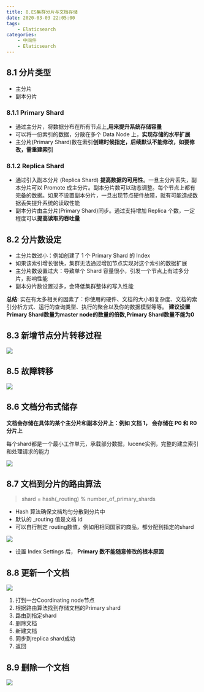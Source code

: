 ```yaml
---
title: 8.ES集群分片与文档存储
date: 2020-03-03 22:05:00
tags:
    - Elaticsearch
categories:
    - 中间件
    - Elaticsearch
---
```

## 8.1 分片类型

- 主分片
- 副本分片

### 8.1.1 Primary Shard

- 通过主分⽚，将数据分布在所有节点上,**用来提升系统存储容量**
- 可以将⼀份索引的数据，分散在多个 Data Node 上，**实现存储的⽔平扩展**
- 主分⽚(Primary Shard)数在索引**创建时候指定，后续默认不能修改，如要修改，需重建索引**



### 8.1.2 Replica Shard 

- 通过引⼊副本分⽚ (Replica Shard) **提⾼数据的可⽤性**。⼀旦主分⽚丢失，副本分⽚可以 Promote 成主分⽚。副本分⽚数可以动态调整。每个节点上都有完备的数据。如果不设置副本分⽚，⼀旦出现节点硬件故障，就有可能造成数据丢失提升系统的读取性能
- 副本分⽚由主分⽚(Primary Shard)同步。通过⽀持增加 Replica 个数，⼀定程度可以**提⾼读取的吞吐量**



## 8.2 分片数设定

- 主分⽚数过⼩：例如创建了 1 个 Primary Shard 的 Index
- 如果该索引增⻓很快，集群⽆法通过增加节点实现对这个索引的数据扩展
- 主分⽚数设置过⼤：导致单个 Shard 容量很⼩，引发⼀个节点上有过多分⽚，影响性能
- 副本分⽚数设置过多，会降低集群整体的写⼊性能

**总结**: 实在有太多相关的因素了：你使用的硬件、文档的大小和复杂度、文档的索引分析方式、运行的查询类型、执行的聚合以及你的数据模型等等。
**建议设置Primary Shard数量为master node的数量的倍数,Primary Shard数量不能为0**



## 8.3 新增节点分片转移过程

![](http://dist415.oss-cn-beijing.aliyuncs.com/esshardzy.png)

## 8.5 故障转移

![](http://dist415.oss-cn-beijing.aliyuncs.com/esfailover.png)



## 8.6 文档分布式储存

**⽂档会存储在具体的某个主分⽚和副本分⽚上：例如 ⽂档 1， 会存储在 P0 和 R0 分⽚上**

每个shard都是一个最小工作单元，承载部分数据，lucene实例，完整的建立索引和处理请求的能力

![](http://dist415.oss-cn-beijing.aliyuncs.com/esfenpian.png)



## 8.7 ⽂档到分⽚的路由算法

> shard = hash(_routing) % number_of_primary_shards

- Hash 算法确保⽂档均匀分散到分⽚中
- 默认的 _routing 值是⽂档 id
- 可以⾃⾏制定 routing数值，例如⽤相同国家的商品，都分配到指定的shard

![](http://dist415.oss-cn-beijing.aliyuncs.com/eshashrouting.png)



- 设置 Index Settings 后， **Primary 数不能随意修改的根本原因**



## 8.8 更新一个文档

![](http://dist415.oss-cn-beijing.aliyuncs.com/esdocupdate.png)

1. 打到一台Coordinating node节点
2. 根据路由算法找到存储文档的Primary shard
3. 路由到指定shard
4. 删除文档
5. 新建文档
6. 同步到replica shard成功
7. 返回

## 8.9 删除一个文档

![](http://dist415.oss-cn-beijing.aliyuncs.com/esdocdel.png)

